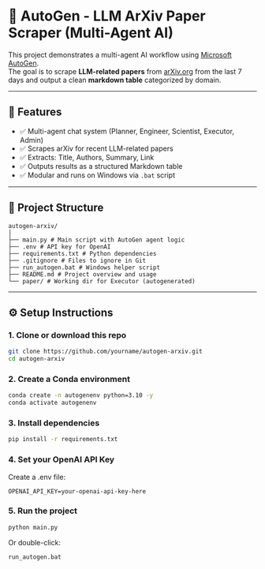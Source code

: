 # 🤖 AutoGen - LLM ArXiv Paper Scraper (Multi-Agent AI)

This project demonstrates a multi-agent AI workflow using [Microsoft AutoGen](https://github.com/microsoft/autogen).  
The goal is to scrape **LLM-related papers** from [arXiv.org](https://arxiv.org) from the last 7 days and output a clean **markdown table** categorized by domain.

---

## 📌 Features

- ✅ Multi-agent chat system (Planner, Engineer, Scientist, Executor, Admin)
- ✅ Scrapes arXiv for recent LLM-related papers
- ✅ Extracts: Title, Authors, Summary, Link
- ✅ Outputs results as a structured Markdown table
- ✅ Modular and runs on Windows via `.bat` script

---

## 📂 Project Structure
```
autogen-arxiv/
│
├── main.py # Main script with AutoGen agent logic
├── .env # API key for OpenAI
├── requirements.txt # Python dependencies
├── .gitignore # Files to ignore in Git
├── run_autogen.bat # Windows helper script
├── README.md # Project overview and usage
└── paper/ # Working dir for Executor (autogenerated)
```


---

## ⚙️ Setup Instructions

### 1. Clone or download this repo

```bash
git clone https://github.com/yourname/autogen-arxiv.git
cd autogen-arxiv
```

### 2. Create a Conda environment
```bash
conda create -n autogenenv python=3.10 -y
conda activate autogenenv
```

### 3. Install dependencies
```bash
pip install -r requirements.txt
```

### 4. Set your OpenAI API Key
Create a .env file:
```env
OPENAI_API_KEY=your-openai-api-key-here
```

### 5. Run the project
```bash
python main.py
```
Or double-click:

```bat
run_autogen.bat
```